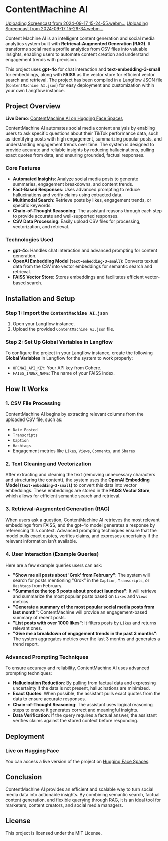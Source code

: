 # ContentMachine AI

[Uploading Screencast from 2024-09-17 15-24-55.webm…]()
[Uploading Screencast from 2024-09-17 15-29-34.webm…]()

Content Machine AI is an intelligent content generation and social media analytics system built with **Retrieval-Augmented Generation (RAG)**. It transforms social media profile analytics from CSV files into valuable insights, enabling users to automate content creation and understand engagement trends with precision.

This project uses **gpt-4o** for chat interaction and **text-embedding-3-small** for embeddings, along with **FAISS** as the vector store for efficient vector search and retrieval. The project has been compiled in a Langflow JSON file (`ContentMachine AI.json`) for easy deployment and customization within your own Langflow instance.

## Project Overview

**Live Demo**: [ContentMachine AI on Hugging Face Spaces](https://huggingface.co/spaces/chris7rez/LangflowShow)

ContentMachine AI automates social media content analysis by enabling users to ask specific questions about their TikTok performance data, such as identifying posts with high engagement, summarizing popular posts, and understanding engagement trends over time. The system is designed to provide accurate and reliable insights by reducing hallucinations, pulling exact quotes from data, and ensuring grounded, factual responses.

### Core Features

- **Automated Insights**: Analyze social media posts to generate summaries, engagement breakdowns, and content trends.
- **Fact-Based Responses**: Uses advanced prompting to reduce hallucinations and verify claims using extracted data.
- **Multimodal Search**: Retrieve posts by likes, engagement trends, or specific keywords.
- **Chain-of-Thought Reasoning**: The assistant reasons through each step to provide accurate and well-supported responses.
- **CSV Data Processing**: Easily upload CSV files for processing, vectorization, and retrieval.

### Technologies Used

- **gpt-4o**: Handles chat interaction and advanced prompting for content generation.
- **OpenAI Embedding Model (`text-embedding-3-small`)**: Converts textual data from the CSV into vector embeddings for semantic search and retrieval.
- **FAISS Vector Store**: Stores embeddings and facilitates efficient vector-based search.

## Installation and Setup

### Step 1: Import the `ContentMachine AI.json`

1. Open your Langflow instance.
2. Upload the provided `ContentMachine AI.json` file.

### Step 2: Set Up Global Variables in Langflow

To configure the project in your Langflow instance, create the following **Global Variables** in Langflow for the system to work properly:

- `OPENAI_API_KEY`: Your API key from Cohere.
- `FAISS_INDEX_NAME`: The name of your FAISS index.

## How It Works

### 1. **CSV File Processing**
ContentMachine AI begins by extracting relevant columns from the uploaded CSV file, such as:
- `Date Posted`
- `Transcripts`
- `Caption`
- `Hashtags`
- Engagement metrics like `Likes`, `Views`, `Comments`, and `Shares`

### 2. **Text Cleaning and Vectorization**
After extracting and cleaning the text (removing unnecessary characters and structuring the content), the system uses the **OpenAI Embedding Model (`text-embedding-3-small`)** to convert this data into vector embeddings. These embeddings are stored in the **FAISS Vector Store**, which allows for efficient semantic search and retrieval.

### 3. **Retrieval-Augmented Generation (RAG)**
When users ask a question, ContentMachine AI retrieves the most relevant embeddings from FAISS, and the gpt-4o model generates a response by referencing this context. Advanced prompting techniques ensure that the model pulls exact quotes, verifies claims, and expresses uncertainty if the relevant information isn’t available.

### 4. **User Interaction (Example Queries)**
Here are a few example queries users can ask:
- **"Show me all posts about 'Grok' from February"**: The system will search for posts mentioning "Grok" in the `Caption`, `Transcripts`, or `Hashtags` from February.
- **"Summarize the top 5 posts about product launches"**: It will retrieve and summarize the most popular posts based on `Likes` and `Views` metrics.
- **"Generate a summary of the most popular social media posts from last month"**: ContentMachine will provide an engagement-based summary of recent posts.
- **"List posts with over 1000 likes"**: It filters posts by `Likes` and returns relevant ones.
- **"Give me a breakdown of engagement trends in the past 3 months"**: The system aggregates metrics over the last 3 months and generates a trend report.

### Advanced Prompting Techniques

To ensure accuracy and reliability, ContentMachine AI uses advanced prompting techniques:
- **Hallucination Reduction**: By pulling from factual data and expressing uncertainty if the data is not present, hallucinations are minimized.
- **Exact Quotes**: When possible, the assistant pulls exact quotes from the data to ensure accurate responses.
- **Chain-of-Thought Reasoning**: The assistant uses logical reasoning steps to ensure it generates correct and meaningful insights.
- **Data Verification**: If the query requires a factual answer, the assistant verifies claims against the stored context before responding.

## Deployment

### Live on Hugging Face
You can access a live version of the project on [Hugging Face Spaces](https://huggingface.co/spaces/chris7rez/LangflowShow).

## Conclusion

ContentMachine AI provides an efficient and scalable way to turn social media data into actionable insights. By combining semantic search, factual content generation, and flexible querying through RAG, it is an ideal tool for marketers, content creators, and social media managers.

## License

This project is licensed under the MIT License.
